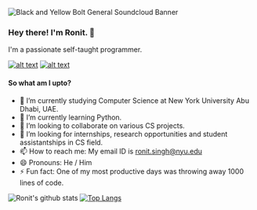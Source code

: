 ![Black and Yellow Bolt General Soundcloud Banner](https://user-images.githubusercontent.com/51703603/90614736-b31fdb00-e228-11ea-9a5b-f7c9c6a8fb19.png)

### Hey there! I'm Ronit. 👋

I'm a passionate self-taught programmer.

[![alt text][2.1]][2]
[![alt text][6.1]][6]


<!-- links to social media icons -->
<!-- no need to change these -->

<!-- icons with padding -->

[2.1]: http://i.imgur.com/P3YfQoD.png (facebook icon with padding)
[6.1]: http://i.imgur.com/0o48UoR.png (github icon with padding)

<!-- icons without padding -->

[2.2]: http://i.imgur.com/fep1WsG.png (facebook icon without padding)
[6.2]: http://i.imgur.com/9I6NRUm.png (github icon without padding)


<!-- links to your social media accounts -->
<!-- update these accordingly -->

[2]: https://www.facebook.com/profile.php?id=100011723242578
[6]: https://github.com/ronitsingh1405

#### So what am I upto?

- 🔭 I’m currently studying Computer Science at New York University Abu Dhabi, UAE.
- 🌱 I’m currently learning Python.
- 👯 I’m looking to collaborate on various CS projects.
- 🤔 I’m looking for internships, research opportunities and student assistantships in CS field.
- 📫 How to reach me: My email ID is ronit.singh@nyu.edu
- 😄 Pronouns: He / Him
- ⚡ Fun fact: One of my most productive days was throwing away 1000 lines of code.

![Ronit's github stats](https://github-readme-stats.vercel.app/api?username=ronitsingh1405&theme=radical)
[![Top Langs](https://github-readme-stats.vercel.app/api/top-langs/?username=ronitsingh1405&layout=compact)](https://github.com/ronitsingh1405/github-readme-stats)
